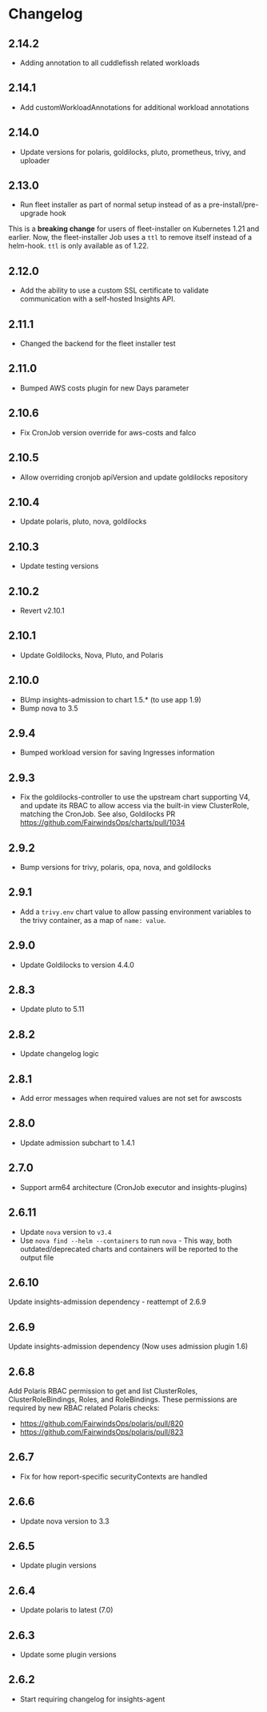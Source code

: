 # Changelog
## 2.14.2
* Adding annotation to all cuddlefissh related workloads

## 2.14.1
* Add customWorkloadAnnotations for additional workload annotations

## 2.14.0
* Update versions for polaris, goldilocks, pluto, prometheus, trivy, and uploader

## 2.13.0
* Run fleet installer as part of normal setup instead of as a pre-install/pre-upgrade hook

This is a **breaking change** for users of fleet-installer on Kubernetes 1.21 and earlier.
Now, the fleet-installer Job uses a `ttl` to remove itself instead of a helm-hook. `ttl` is
only available as of 1.22.

## 2.12.0
* Add the ability to use a custom SSL certificate to validate communication with a self-hosted Insights API.

## 2.11.1
* Changed the backend for the fleet installer test

## 2.11.0
* Bumped AWS costs plugin for new Days parameter

## 2.10.6
* Fix CronJob version override for aws-costs and falco

## 2.10.5
* Allow overriding cronjob apiVersion and update goldilocks repository

## 2.10.4
* Update polaris, pluto, nova, goldilocks

## 2.10.3
* Update testing versions

## 2.10.2
* Revert v2.10.1

## 2.10.1
* Update Goldilocks, Nova, Pluto, and Polaris


## 2.10.0
* BUmp insights-admission to chart 1.5.* (to use app 1.9)
* Bump nova to 3.5

## 2.9.4
* Bumped workload version for saving Ingresses information

## 2.9.3
* Fix the goldilocks-controller to use the upstream chart supporting V4, and update its RBAC to allow access via the built-in view ClusterRole, matching the CronJob. See also, Goldilocks PR https://github.com/FairwindsOps/charts/pull/1034

## 2.9.2
* Bump versions for trivy, polaris, opa, nova, and goldilocks

## 2.9.1
* Add a `trivy.env` chart value to allow passing environment variables to the trivy container, as a map of `name: value`.

## 2.9.0
* Update Goldilocks to version 4.4.0

## 2.8.3
* Update pluto to 5.11

## 2.8.2
* Update changelog logic

## 2.8.1
* Add error messages when required values are not set for awscosts

## 2.8.0
* Update admission subchart to 1.4.1

## 2.7.0
* Support arm64 architecture (CronJob executor and insights-plugins)

## 2.6.11
* Update `nova` version to `v3.4` 
* Use `nova find --helm --containers` to run `nova` - This way, both outdated/deprecated charts and containers will be reported to the output file

## 2.6.10
Update insights-admission dependency - reattempt of 2.6.9

## 2.6.9
Update insights-admission dependency (Now uses admission plugin 1.6)

## 2.6.8
Add Polaris RBAC permission to get and list ClusterRoles, ClusterRoleBindings, Roles, and RoleBindings. These permissions are required by new RBAC related Polaris checks:
* https://github.com/FairwindsOps/polaris/pull/820
* https://github.com/FairwindsOps/polaris/pull/823

## 2.6.7
* Fix for how report-specific securityContexts are handled

## 2.6.6
* Update nova version to 3.3

## 2.6.5
* Update plugin versions

## 2.6.4
* Update polaris to latest (7.0)

## 2.6.3
* Update some plugin versions

## 2.6.2
* Start requiring changelog for insights-agent
